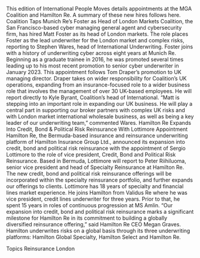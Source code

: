 This edition of International People Moves details appointments at the MGA Coalition and Hamilton Re.
A summary of these new hires follows here.
Coalition Taps Munich Re’s Foster as Head of London Markets
Coalition, the San Francisco-based cyber managing general agent and cybersecurity firm, has hired Matt Foster as its head of London markets. The role places Foster as the lead underwriter for the London market and complex risks, reporting to Stephen Wares, head of International Underwriting.
Foster joins with a history of underwriting cyber across eight years at Munich Re. Beginning as a graduate trainee in 2016, he was promoted several times leading up to his most recent promotion to senior cyber underwriter in January 2023.
This appointment follows Tom Draper’s promotion to UK managing director. Draper takes on wider responsibility for Coalition’s UK operations, expanding from an insurance-focused role to a wider business role that involves the management of over 30 UK-based employees. He will report directly to Kyle Byrant, Coalition’s head of International.
“Matt is stepping into an important role in expanding our UK business. He will play a central part in supporting our broker partners with complex UK risks and with London market international wholesale business, as well as being a key leader of our underwriting team,” commented Wares.
Hamilton Re Expands Into Credit, Bond & Political Risk Reinsurance With Lottimore Appointment
Hamilton Re, the Bermuda-based insurance and reinsurance underwriting platform of Hamilton Insurance Group Ltd., announced its expansion into credit, bond and political risk reinsurance with the appointment of Sergio Lottimore to the role of vice president, Credit, Bond and Political Risk Reinsurance.
Based in Bermuda, Lottimore will report to Peter Riihiluoma, senior vice president and head of Specialty Reinsurance at Hamilton Re.
The new credit, bond and political risk reinsurance offerings will be incorporated within the specialty reinsurance portfolio, and further expands our offerings to clients.
Lottimore has 18 years of specialty and financial lines market experience. He joins Hamilton from Validus Re where he was vice president, credit lines underwriter for three years. Prior to that, he spent 15 years in roles of continuous progression at MS Amlin.
“Our expansion into credit, bond and political risk reinsurance marks a significant milestone for Hamilton Re in its commitment to building a globally diversified reinsurance offering,” said Hamilton Re CEO Megan Graves.
Hamilton underwrites risks on a global basis through its three underwriting platforms: Hamilton Global Specialty, Hamilton Select and Hamilton Re.

Topics
Reinsurance
London

